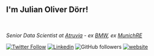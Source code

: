 <h2>I'm Julian Oliver Dörr!</h2>

<br>

<p><em>Senior Data Scientist at <a href="https://atruvia.de/">Atruvia</a> - ex <a href="https://www.bmw.com/de/index.html">BMW</a>, ex <a href="https://www.munichre.com/en.html">MunichRE</a></em></p>

[![Twitter Follow](https://img.shields.io/twitter/follow/misteranmol?label=Follow)](https://twitter.com/JulianDoerr15)
[![Linkedin](https://img.shields.io/badge/-Julian-blue?style=flat-square&logo=Linkedin&logoColor=white&link=https://www.linkedin.com/in/dr-julian-oliver-d%C3%B6rr-02b499269/)](https://www.linkedin.com/in/dr-julian-oliver-d%C3%B6rr-02b499269/)
![GitHub followers](https://img.shields.io/github/followers/julienOlivier3)
[![website](https://img.shields.io/badge/Website-46a2f1.svg?&style=flat-square&logo=Google-Chrome&logoColor=white&link=https://juliandoerr.com/)](https://juliandoerr.com/)
